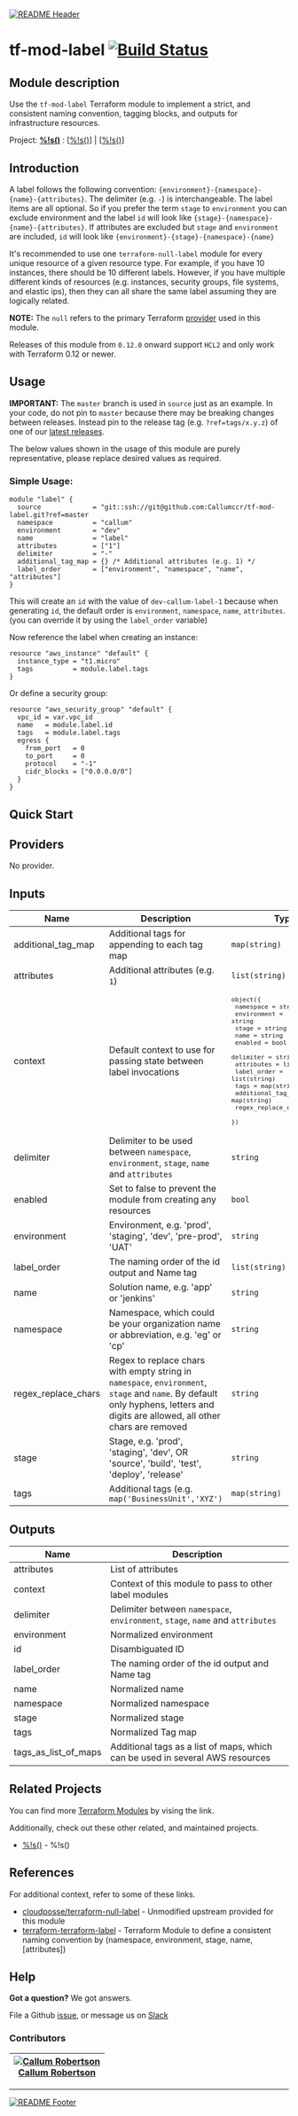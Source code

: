 <!-- 














  ** DO NOT EDIT THIS FILE
  ** 
  ** This file was automatically generated by the `build-harness`. 
  ** 1) Make all changes to `README.yaml` 
  ** 2) Run `make init` (you only need to do this once)
  ** 3) Run`make readme` to rebuild this file. 
  **
  ** (We maintain HUNDREDS of open source projects. This is how we maintain our sanity.)
  **















  -->

#

[![README Header][logo]][website]

# tf-mod-label [![Build Status]()]()

## Module description


Use the `tf-mod-label` Terraform module to implement a strict, and consistent naming convention, tagging blocks, and outputs for infrastructure resources.




Project: **[%!s(<nil>)](%!s(<nil>))** : [[%!s(<nil>)](%!s(<nil>))] | [[%!s(<nil>)](%!s(<nil>))] 




## Introduction

A label follows the following convention: `{environment}-{namespace}-{name}-{attributes}`. The delimiter (e.g. `-`) is interchangeable.
The label items are all optional. So if you prefer the term `stage` to `environment` you can exclude environment and the label `id` will look like `{stage}-{namespace}-{name}-{attributes}`.
If attributes are excluded but `stage` and `environment` are included, `id` will look like `{environment}-{stage}-{namespace}-{name}`

It's recommended to use one `terraform-null-label` module for every unique resource of a given resource type.
For example, if you have 10 instances, there should be 10 different labels.
However, if you have multiple different kinds of resources (e.g. instances, security groups, file systems, and elastic ips), then they can all share the same label assuming they are logically related.

**NOTE:** The `null` refers to the primary Terraform [provider](https://www.terraform.io/docs/providers/null/index.html) used in this module.

Releases of this module from `0.12.0` onward support `HCL2` and only work with Terraform 0.12 or newer. 



## Usage

**IMPORTANT:** The `master` branch is used in `source` just as an example. In your code, do not pin to `master` because there may be breaking changes between releases.
Instead pin to the release tag (e.g. `?ref=tags/x.y.z`) of one of our [latest releases](https://github.com/https://github.com/Callumccr/tf-mod-label/releases).


The below values shown in the usage of this module are purely representative, please replace desired values as required.

### Simple Usage:
  ```hcl
  module "label" {
    source             = "git::ssh://git@github.com:Callumccr/tf-mod-label.git?ref=master
    namespace          = "callum"
    environment        = "dev"
    name               = "label"
    attributes         = ["1"]
    delimiter          = "-"
    additional_tag_map = {} /* Additional attributes (e.g. 1) */
    label_order        = ["environment", "namespace", "name", "attributes"]
  }
  ```
  This will create an `id` with the value of `dev-callum-label-1` because when generating `id`, the default order is `environment`, `namespace`, `name`, `attributes`. (you can override it by using the `label_order` variable)
  
  Now reference the label when creating an instance:
  ```hcl
  resource "aws_instance" "default" {
    instance_type = "t1.micro"
    tags          = module.label.tags
  }
  ```

  Or define a security group:
  ```hcl
  resource "aws_security_group" "default" {
    vpc_id = var.vpc_id
    name   = module.label.id
    tags   = module.label.tags
    egress {
      from_port   = 0
      to_port     = 0
      protocol    = "-1"
      cidr_blocks = ["0.0.0.0/0"]
    }
  }
  ```



## Quick Start






## Providers

No provider.

## Inputs

| Name | Description | Type | Default | Required |
|------|-------------|------|---------|:-----:|
| additional\_tag\_map | Additional tags for appending to each tag map | `map(string)` | `{}` | no |
| attributes | Additional attributes (e.g. `1`) | `list(string)` | `[]` | no |
| context | Default context to use for passing state between label invocations | <code><pre>object({<br>    namespace           = string<br>    environment         = string<br>    stage               = string<br>    name                = string<br>    enabled             = bool<br>    delimiter           = string<br>    attributes          = list(string)<br>    label_order         = list(string)<br>    tags                = map(string)<br>    additional_tag_map  = map(string)<br>    regex_replace_chars = string<br>  })<br></pre></code> | <code><pre>{<br>  "additional_tag_map": {},<br>  "attributes": [],<br>  "delimiter": "",<br>  "enabled": true,<br>  "environment": "",<br>  "label_order": [],<br>  "name": "",<br>  "namespace": "",<br>  "regex_replace_chars": "",<br>  "stage": "",<br>  "tags": {}<br>}<br></pre></code> | no |
| delimiter | Delimiter to be used between `namespace`, `environment`, `stage`, `name` and `attributes` | `string` | `"-"` | no |
| enabled | Set to false to prevent the module from creating any resources | `bool` | `true` | no |
| environment | Environment, e.g. 'prod', 'staging', 'dev', 'pre-prod', 'UAT' | `string` | `""` | no |
| label\_order | The naming order of the id output and Name tag | `list(string)` | `[]` | no |
| name | Solution name, e.g. 'app' or 'jenkins' | `string` | `""` | no |
| namespace | Namespace, which could be your organization name or abbreviation, e.g. 'eg' or 'cp' | `string` | `""` | no |
| regex\_replace\_chars | Regex to replace chars with empty string in `namespace`, `environment`, `stage` and `name`. By default only hyphens, letters and digits are allowed, all other chars are removed | `string` | `"/[^a-zA-Z0-9-]/"` | no |
| stage | Stage, e.g. 'prod', 'staging', 'dev', OR 'source', 'build', 'test', 'deploy', 'release' | `string` | `""` | no |
| tags | Additional tags (e.g. `map('BusinessUnit','XYZ')` | `map(string)` | `{}` | no |

## Outputs

| Name | Description |
|------|-------------|
| attributes | List of attributes |
| context | Context of this module to pass to other label modules |
| delimiter | Delimiter between `namespace`, `environment`, `stage`, `name` and `attributes` |
| environment | Normalized environment |
| id | Disambiguated ID |
| label\_order | The naming order of the id output and Name tag |
| name | Normalized name |
| namespace | Normalized namespace |
| stage | Normalized stage |
| tags | Normalized Tag map |
| tags\_as\_list\_of\_maps | Additional tags as a list of maps, which can be used in several AWS resources |




## Related Projects

You can find more [Terraform Modules](terraform_modules) by vising the link.

Additionally, check out these other related, and maintained projects.

- [%!s(<nil>)](%!s(<nil>)) - %!s(<nil>)



## References

For additional context, refer to some of these links. 

- [cloudposse/terraform-null-label](https://github.com/cloudposse/terraform-null-label) - Unmodified upstream provided for this module
- [terraform-terraform-label](https://github.com/cloudposse/terraform-terraform-label) - Terraform Module to define a consistent naming convention by (namespace, environment, stage, name, [attributes])



## Help

**Got a question?** We got answers. 

File a Github [issue](https://github.com/Callumccr/tf-mod-label/issues), or message us on [Slack][slack]


### Contributors

|  [![Callum Robertson][callumccr_avatar]][callumccr_homepage]<br/>[Callum Robertson][callumccr_homepage] |
|---|


  [callumccr_homepage]: https://www.linkedin.com/in/callum-robertson-1a55b6110/
  [callumccr_avatar]: https://img.cloudposse.com/150x150/https://github.com/callumccr.png



---


[![README Footer][logo]][website]

  [logo]: https://wariva-github-assets.s3.eu-west-2.amazonaws.com/logo.png
  [website]: https://www.linkedin.com/company/52152765/admin/
  [github]: https://github.com/Callumccr
  [slack]: https://wariva.slack.com
  [linkedin]: https://www.linkedin.com/in/callum-robertson-1a55b6110/
  [terraform_modules]: https://github.com/Callumccr